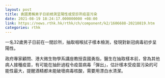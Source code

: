 ```yaml
---
layout: post
title: 袁國勇稱男子日前檢測呈陽性或受診所疫苗污染
date: 2021-08-19 18:24:17.000000000 +08:00
link: https://news.rthk.hk/rthk/ch/component/k2/1606688-20210819.htm
categories: rthk
---
```


一名32歲男子日前在一間診所，抽取咽喉拭子樣本檢測，發現對新冠病毒初步呈陽性。

政府專家顧問、港大微生物學系講座教授袁國勇指，醫生在抽取樣本前，曾為其他病人接種疫苗，有可能在抽針過程令疫苗病毒「彈出」，估計樣本受疫苗污染的可能性最大，提醒酒精都未能破壞病毒核酸，需要用漂白水清潔。
